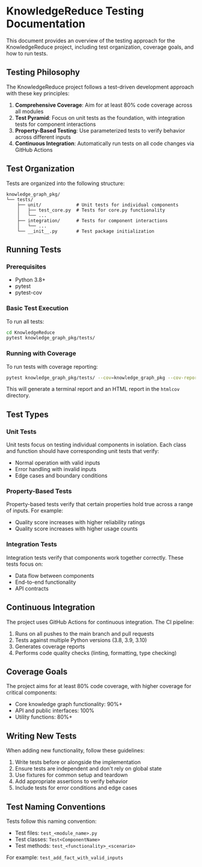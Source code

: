 # KnowledgeReduce Testing Documentation

This document provides an overview of the testing approach for the KnowledgeReduce project, including test organization, coverage goals, and how to run tests.

## Testing Philosophy

The KnowledgeReduce project follows a test-driven development approach with these key principles:

1. **Comprehensive Coverage**: Aim for at least 80% code coverage across all modules
2. **Test Pyramid**: Focus on unit tests as the foundation, with integration tests for component interactions
3. **Property-Based Testing**: Use parameterized tests to verify behavior across different inputs
4. **Continuous Integration**: Automatically run tests on all code changes via GitHub Actions

## Test Organization

Tests are organized into the following structure:

```
knowledge_graph_pkg/
└── tests/
    ├── unit/             # Unit tests for individual components
    │   ├── test_core.py  # Tests for core.py functionality
    │   └── ...
    ├── integration/      # Tests for component interactions
    │   └── ...
    └── __init__.py       # Test package initialization
```

## Running Tests

### Prerequisites

- Python 3.8+
- pytest
- pytest-cov

### Basic Test Execution

To run all tests:

```bash
cd KnowledgeReduce
pytest knowledge_graph_pkg/tests/
```

### Running with Coverage

To run tests with coverage reporting:

```bash
pytest knowledge_graph_pkg/tests/ --cov=knowledge_graph_pkg --cov-report=term --cov-report=html
```

This will generate a terminal report and an HTML report in the `htmlcov` directory.

## Test Types

### Unit Tests

Unit tests focus on testing individual components in isolation. Each class and function should have corresponding unit tests that verify:

- Normal operation with valid inputs
- Error handling with invalid inputs
- Edge cases and boundary conditions

### Property-Based Tests

Property-based tests verify that certain properties hold true across a range of inputs. For example:

- Quality score increases with higher reliability ratings
- Quality score increases with higher usage counts

### Integration Tests

Integration tests verify that components work together correctly. These tests focus on:

- Data flow between components
- End-to-end functionality
- API contracts

## Continuous Integration

The project uses GitHub Actions for continuous integration. The CI pipeline:

1. Runs on all pushes to the main branch and pull requests
2. Tests against multiple Python versions (3.8, 3.9, 3.10)
3. Generates coverage reports
4. Performs code quality checks (linting, formatting, type checking)

## Coverage Goals

The project aims for at least 80% code coverage, with higher coverage for critical components:

- Core knowledge graph functionality: 90%+
- API and public interfaces: 100%
- Utility functions: 80%+

## Writing New Tests

When adding new functionality, follow these guidelines:

1. Write tests before or alongside the implementation
2. Ensure tests are independent and don't rely on global state
3. Use fixtures for common setup and teardown
4. Add appropriate assertions to verify behavior
5. Include tests for error conditions and edge cases

## Test Naming Conventions

Tests follow this naming convention:

- Test files: `test_<module_name>.py`
- Test classes: `Test<ComponentName>`
- Test methods: `test_<functionality>_<scenario>`

For example: `test_add_fact_with_valid_inputs`
